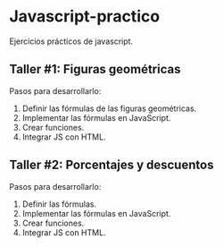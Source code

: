 # Javascript-practico
Ejercicios prácticos de javascript.

## Taller #1: Figuras geométricas

Pasos para desarrollarlo:

1. Definir las fórmulas de las figuras geométricas.
2. Implementar las fórmulas en JavaScript.
3. Crear funciones.
4. Integrar JS con HTML.

## Taller #2: Porcentajes y descuentos

Pasos para desarrollarlo:

1. Definir las fórmulas.
2. Implementar las fórmulas en JavaScript.
3. Crear funciones.
4. Integrar JS con HTML.



